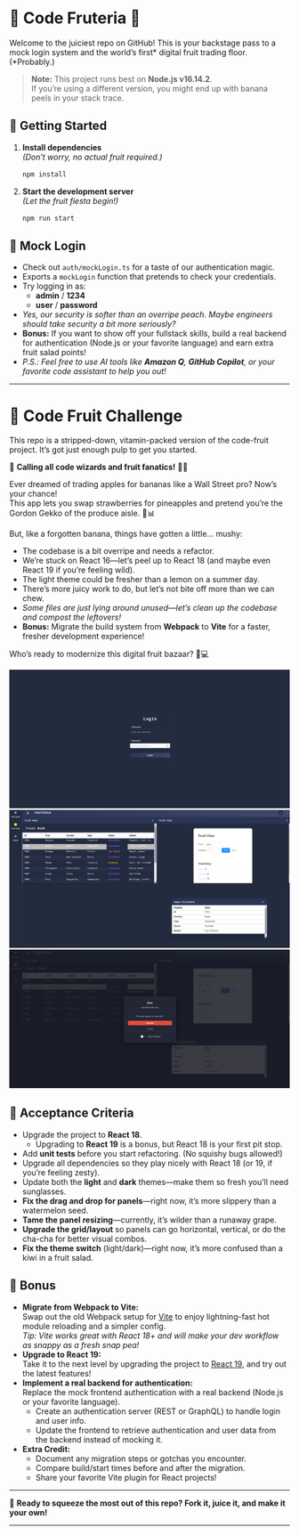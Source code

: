 # 🍌 Code Fruteria 🍎

Welcome to the juiciest repo on GitHub! This is your backstage pass to a mock login system and the world’s first* digital fruit trading floor. (*Probably.)

> **Note:** This project runs best on **Node.js v16.14.2**.  
> If you’re using a different version, you might end up with banana peels in your stack trace.

## 🥝 Getting Started

1. **Install dependencies**  
   _(Don’t worry, no actual fruit required.)_

   ```bash
   npm install
   ```

2. **Start the development server**  
   _(Let the fruit fiesta begin!)_
   ```bash
   npm run start
   ```

## 🍊 Mock Login

- Check out `auth/mockLogin.ts` for a taste of our authentication magic.
- Exports a `mockLogin` function that pretends to check your credentials.
- Try logging in as:
  - **admin** / **1234**
  - **user** / **password**
- _Yes, our security is softer than an overripe peach. Maybe engineers should take security a bit more seriously?_
- **Bonus:** If you want to show off your fullstack skills, build a real backend for authentication (Node.js or your favorite language) and earn extra fruit salad points!
- _P.S.: Feel free to use AI tools like **Amazon Q**, **GitHub Copilot**, or your favorite code assistant to help you out!_

---

# 🍇 Code Fruit Challenge

This repo is a stripped-down, vitamin-packed version of the code-fruit project. It’s got just enough pulp to get you started.

🎉 **Calling all code wizards and fruit fanatics!** 🍌🍎

Ever dreamed of trading apples for bananas like a Wall Street pro? Now’s your chance!  
This app lets you swap strawberries for pineapples and pretend you’re the Gordon Gekko of the produce aisle. 🍍📊

But, like a forgotten banana, things have gotten a little… mushy:

- The codebase is a bit overripe and needs a refactor.
- We’re stuck on React 16—let’s peel up to React 18 (and maybe even React 19 if you’re feeling wild).
- The light theme could be fresher than a lemon on a summer day.
- There’s more juicy work to do, but let’s not bite off more than we can chew.
- _Some files are just lying around unused—let’s clean up the codebase and compost the leftovers!_
- **Bonus:** Migrate the build system from **Webpack** to **Vite** for a faster, fresher development experience!

Who’s ready to modernize this digital fruit bazaar? 🍇💻

![Screenshot of Login](./src/images/login.png)
![Screenshot of Code Fruteria app](./src/images/fruitTrade.png)
![Screenshot of User Profile](./src/images/user.png)

## 🍉 Acceptance Criteria

- Upgrade the project to **React 18**.
  - Upgrading to **React 19** is a bonus, but React 18 is your first pit stop.
- Add **unit tests** before you start refactoring. (No squishy bugs allowed!)
- Upgrade all dependencies so they play nicely with React 18 (or 19, if you’re feeling zesty).
- Update both the **light** and **dark** themes—make them so fresh you’ll need sunglasses.
- **Fix the drag and drop for panels**—right now, it’s more slippery than a watermelon seed.
- **Tame the panel resizing**—currently, it’s wilder than a runaway grape.
- **Upgrade the grid/layout** so panels can go horizontal, vertical, or do the cha-cha for better visual combos.
- **Fix the theme switch** (light/dark)—right now, it’s more confused than a kiwi in a fruit salad.

## 🥭 Bonus

- **Migrate from Webpack to Vite:**  
  Swap out the old Webpack setup for [Vite](https://vitejs.dev/) to enjoy lightning-fast hot module reloading and a simpler config.  
  _Tip: Vite works great with React 18+ and will make your dev workflow as snappy as a fresh snap pea!_
- **Upgrade to React 19:**  
  Take it to the next level by upgrading the project to [React 19](https://react.dev/blog/2024/04/25/react-v19.0.0), and try out the latest features!
- **Implement a real backend for authentication:**  
  Replace the mock frontend authentication with a real backend (Node.js or your favorite language).
  - Create an authentication server (REST or GraphQL) to handle login and user info.
  - Update the frontend to retrieve authentication and user data from the backend instead of mocking it.
- **Extra Credit:**
  - Document any migration steps or gotchas you encounter.
  - Compare build/start times before and after the migration.
  - Share your favorite Vite plugin for React projects!

---

🍏 **Ready to squeeze the most out of this repo? Fork it, juice it, and make it your own!**

---
